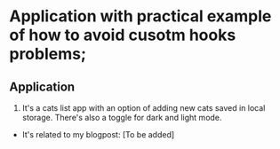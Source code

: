 # Application with practical example of how to avoid cusotm hooks problems;

## Application

1. It's a cats list app with an option of adding new cats saved in local storage. There's also a toggle for dark and light mode.

- It's related to my blogpost: [To be added]
